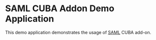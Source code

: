 # SAML CUBA Addon Demo Application
This demo application demonstrates the usage of [SAML](https://github.com/cuba-platform/saml-addon) CUBA add-on.
